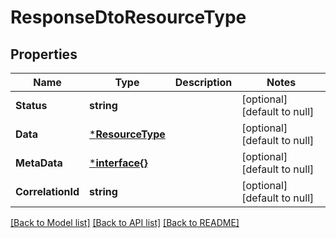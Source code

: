 # ResponseDtoResourceType

## Properties
Name | Type | Description | Notes
------------ | ------------- | ------------- | -------------
**Status** | **string** |  | [optional] [default to null]
**Data** | [***ResourceType**](ResourceType.md) |  | [optional] [default to null]
**MetaData** | [***interface{}**](interface{}.md) |  | [optional] [default to null]
**CorrelationId** | **string** |  | [optional] [default to null]

[[Back to Model list]](../README.md#documentation-for-models) [[Back to API list]](../README.md#documentation-for-api-endpoints) [[Back to README]](../README.md)

